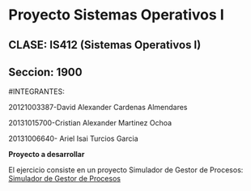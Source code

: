 Proyecto Sistemas Operativos I
===================

CLASE: IS412 (Sistemas Operativos I) 
------------------------------------------------

Seccion: 1900
-------------

#INTEGRANTES:

20121003387-David Alexander Cardenas Almendares

20131015700-Cristian Alexander Martinez Ochoa

20131006640- Ariel Isai Turcios Garcia


**Proyecto a desarrollar**
  

El ejercicio consiste en un proyecto Simulador de Gestor de Procesos:  
[Simulador de Gestor de Procesos](https://github.com/AlxZeroX/SISTEMAS-OPERATIVOS-I-IS412-1900/blob/master/Simulador%20de%20Gestor%20de%20Procesos.pdf)
